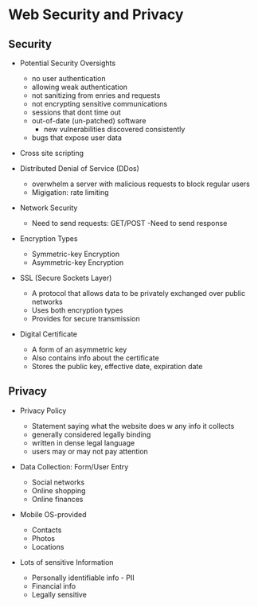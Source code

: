 # Web Security and Privacy

## Security
- Potential Security Oversights
    - no user authentication
    - allowing weak authentication
    - not sanitizing from enries and requests
    - not encrypting sensitive communications
    - sessions that dont time out
    - out-of-date (un-patched) software
        - new vulnerabilities discovered consistently
    - bugs that expose user data

- Cross site scripting
- Distributed Denial of Service (DDos)
    - overwhelm a server with malicious requests to block regular users
    - Migigation: rate limiting
- Network Security 
    - Need to send requests: GET/POST
    -Need to send response
- Encryption Types
    - Symmetric-key Encryption
    - Asymmetric-key Encryption
- SSL (Secure Sockets Layer)
    - A protocol that allows data to be privately exchanged over public networks
    - Uses both encryption types
    - Provides for secure transmission
- Digital Certificate
    - A form of an asymmetric key
    - Also contains info about the certificate
    - Stores the public key, effective date, expiration date
    

## Privacy
- Privacy Policy
    - Statement saying what the website does w any info it collects
    - generally considered legally binding
    - written in dense legal language
    - users may or may not pay attention

- Data Collection: Form/User Entry
    - Social networks
    - Online shopping
    - Online finances

- Mobile OS-provided
    - Contacts
    - Photos
    - Locations

- Lots of sensitive Information
    - Personally identifiable info - PII
    - Financial info
    - Legally sensitive